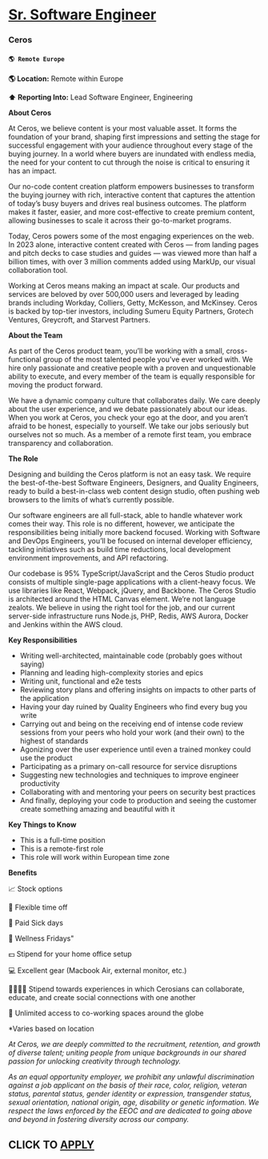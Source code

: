 # [Sr. Software Engineer](https://www.remotewlb.com/apply/sr-software-engineer-121842)  
### Ceros  
#### `🌎 Remote Europe `  

**🌎 Location:** Remote within Europe

**⬆ Reporting Into:** Lead Software Engineer, Engineering

**About Ceros**

At Ceros, we believe content is your most valuable asset. It forms the foundation of your brand, shaping first impressions and setting the stage for successful engagement with your audience throughout every stage of the buying journey. In a world where buyers are inundated with endless media, the need for your content to cut through the noise is critical to ensuring it has an impact.

Our no-code content creation platform empowers businesses to transform the buying journey with rich, interactive content that captures the attention of today’s busy buyers and drives real business outcomes. The platform makes it faster, easier, and more cost-effective to create premium content, allowing businesses to scale it across their go-to-market programs.

Today, Ceros powers some of the most engaging experiences on the web. In 2023 alone, interactive content created with Ceros — from landing pages and pitch decks to case studies and guides — was viewed more than half a billion times, with over 3 million comments added using MarkUp, our visual collaboration tool.

Working at Ceros means making an impact at scale. Our products and services are beloved by over 500,000 users and leveraged by leading brands including Workday, Colliers, Getty, McKesson, and McKinsey. Ceros is backed by top-tier investors, including Sumeru Equity Partners, Grotech Ventures, Greycroft, and Starvest Partners.

**About the Team**

As part of the Ceros product team, you’ll be working with a small, cross-functional group of the most talented people you’ve ever worked with. We hire only passionate and creative people with a proven and unquestionable ability to execute, and every member of the team is equally responsible for moving the product forward.

We have a dynamic company culture that collaborates daily. We care deeply about the user experience, and we debate passionately about our ideas. When you work at Ceros, you check your ego at the door, and you aren’t afraid to be honest, especially to yourself. We take our jobs seriously but ourselves not so much. As a member of a remote first team, you embrace transparency and collaboration.

**The Role**

Designing and building the Ceros platform is not an easy task. We require the best-of-the-best Software Engineers, Designers, and Quality Engineers, ready to build a best-in-class web content design studio, often pushing web browsers to the limits of what’s currently possible.

Our software engineers are all full-stack, able to handle whatever work comes their way. This role is no different, however, we anticipate the responsibilities being initially more backend focused. Working with Software and DevOps Engineers, you’ll be focused on internal developer efficiency, tackling initiatives such as build time reductions, local development environment improvements, and API refactoring.

Our codebase is 95% TypeScript/JavaScript and the Ceros Studio product consists of multiple single-page applications with a client-heavy focus. We use libraries like React, Webpack, jQuery, and Backbone. The Ceros Studio is architected around the HTML Canvas element. We’re not language zealots. We believe in using the right tool for the job, and our current server-side infrastructure runs Node.js, PHP, Redis, AWS Aurora, Docker and Jenkins within the AWS cloud.

**Key Responsibilities**

  * Writing well-architected, maintainable code (probably goes without saying)
  * Planning and leading high-complexity stories and epics
  * Writing unit, functional and e2e tests
  * Reviewing story plans and offering insights on impacts to other parts of the application
  * Having your day ruined by Quality Engineers who find every bug you write
  * Carrying out and being on the receiving end of intense code review sessions from your peers who hold your work (and their own) to the highest of standards
  * Agonizing over the user experience until even a trained monkey could use the product
  * Participating as a primary on-call resource for service disruptions
  * Suggesting new technologies and techniques to improve engineer productivity
  * Collaborating with and mentoring your peers on security best practices
  * And finally, deploying your code to production and seeing the customer create something amazing and beautiful with it

**Key Things to Know**

  * This is a full-time position
  * This is a remote-first role
  * This role will work within European time zone

**Benefits**

📈 Stock options

🌴 Flexible time off

🤒 Paid Sick days

🧘 Wellness Fridays"

💵 Stipend for your home office setup

💻 Excellent gear (Macbook Air, external monitor, etc.)

👩‍💻👨‍💻 Stipend towards experiences in which Cerosians can collaborate, educate, and create social connections with one another

🏢 Unlimited access to co-working spaces around the globe

*Varies based on location

_At Ceros, we are deeply committed to the recruitment, retention, and growth of diverse talent; uniting people from unique backgrounds in our shared passion for unlocking creativity through technology._

_As an equal opportunity employer, we prohibit any unlawful discrimination against a job applicant on the basis of their race, color, religion, veteran status, parental status, gender identity or expression, transgender status, sexual orientation, national origin, age, disability or genetic information. We respect the laws enforced by the EEOC and are dedicated to going above and beyond in fostering diversity across our company._

  
## CLICK TO [APPLY](https://www.remotewlb.com/apply/sr-software-engineer-121842)

